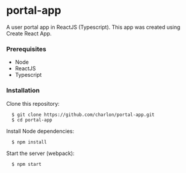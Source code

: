 # portal-app
A user portal app in ReactJS (Typescript). This app was created using Create React App.

### Prerequisites
* Node
* ReactJS
* Typescript

### Installation

Clone this repository:
```
  $ git clone https://github.com/charlon/portal-app.git
  $ cd portal-app
```

Install Node dependencies:
```
  $ npm install
```
Start the server (webpack):
```
  $ npm start
```
